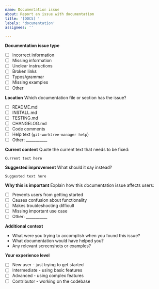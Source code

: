 ```yaml
---
name: Documentation issue
about: Report an issue with documentation
title: '[DOCS] '
labels: 'documentation'
assignees: ''

---
```


**Documentation issue type**
- [ ] Incorrect information
- [ ] Missing information
- [ ] Unclear instructions
- [ ] Broken links
- [ ] Typos/grammar
- [ ] Missing examples
- [ ] Other

**Location**
Which documentation file or section has the issue?
- [ ] README.md
- [ ] INSTALL.md
- [ ] TESTING.md
- [ ] CHANGELOG.md
- [ ] Code comments
- [ ] Help text (`git-worktree-manager help`)
- [ ] Other: ___________

**Current content**
Quote the current text that needs to be fixed:
```
Current text here
```

**Suggested improvement**
What should it say instead?
```
Suggested text here
```

**Why this is important**
Explain how this documentation issue affects users:
- [ ] Prevents users from getting started
- [ ] Causes confusion about functionality
- [ ] Makes troubleshooting difficult
- [ ] Missing important use case
- [ ] Other: ___________

**Additional context**
- What were you trying to accomplish when you found this issue?
- What documentation would have helped you?
- Any relevant screenshots or examples?

**Your experience level**
- [ ] New user - just trying to get started
- [ ] Intermediate - using basic features
- [ ] Advanced - using complex features
- [ ] Contributor - working on the codebase